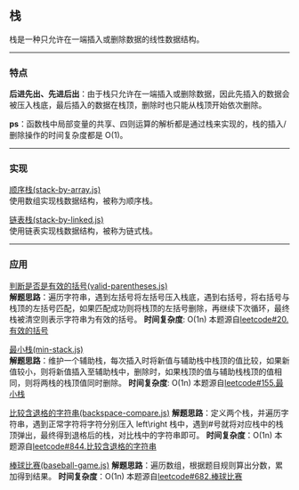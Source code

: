 ## 栈

栈是一种只允许在一端插入或删除数据的线性数据结构。

---

### 特点

**后进先出、先进后出**：由于栈只允许在一端插入或删除数据，因此先插入的数据会被压入栈底，最后插入的数据在栈顶，删除时也只能从栈顶开始依次删除。

**ps**：函数栈中局部变量的共享、四则运算的解析都是通过栈来实现的，栈的插入/删除操作的时间复杂度都是 O(1)。

---

### 实现

[顺序栈(stack-by-array.js)](https://github.com/zyq666/A-daily-algorithmic-technique/blob/master/stack/stack-by-array.js)</br>
使用数组实现栈数据结构，被称为顺序栈。

[链表栈(stack-by-linked.js)](https://github.com/zyq666/A-daily-algorithmic-technique/blob/master/stack/stack-by-linked.js)</br>
使用链表实现栈数据结构，被称为链式栈。

---

### 应用

[判断是否是有效的括号(valid-parentheses.js)](https://github.com/zyq666/A-daily-algorithmic-technique/blob/master/stack/valid-parentheses.js)</br>
**解题思路**：遍历字符串，遇到左括号将左括号压入栈底，遇到右括号，将右括号与栈顶的左括号匹配，如果匹配成功则将栈顶的左括号删除，再继续下次循环，最终栈被清空则表示字符串为有效的括号。
**时间复杂度**: O(1n)
本题源自[leetcode#20.有效的括号](https://leetcode-cn.com/problems/valid-parentheses/)

[最小栈(min-stack.js)](https://github.com/zyq666/A-daily-algorithmic-technique/blob/master/stack/min-stack.js)</br>
**解题思路**：维护一个辅助栈，每次插入时将新值与辅助栈中栈顶的值比较，如果新值较小，则将新值插入至辅助栈中，删除时，如果栈顶的值与辅助栈栈顶的值相同，则将两栈的栈顶值同时删除。
**时间复杂度**: O(1n)
本题源自[leetcode#155.最小栈](https://leetcode-cn.com/problems/min-stack/)

[比较含退格的字符串(backspace-compare.js)](https://github.com/zyq666/A-daily-algorithmic-technique/blob/master/stack/backspace-compare.js)
**解题思路**：定义两个栈，并遍历字符串，遇到正常字符将字符分别压入 left\right 栈中，遇到#号就将对应栈中的栈顶弹出，最终得到退格后的栈，对比栈中的字符串即可。
**时间复杂度**：O(1n)
本题源自[leetcode#844.比较含退格的字符串](https://leetcode-cn.com/problems/min-stack/)

[棒球比赛(baseball-game.js)](https://github.com/zyq666/A-daily-algorithmic-technique/blob/master/stack/baseball-game.js)
**解题思路**：遍历数组，根据题目规则算出分数，累加得到结果。
**时间复杂度**：O(1n)
本题源自[leetcode#682.棒球比赛](https://leetcode-cn.com/problems/baseball-game/)
